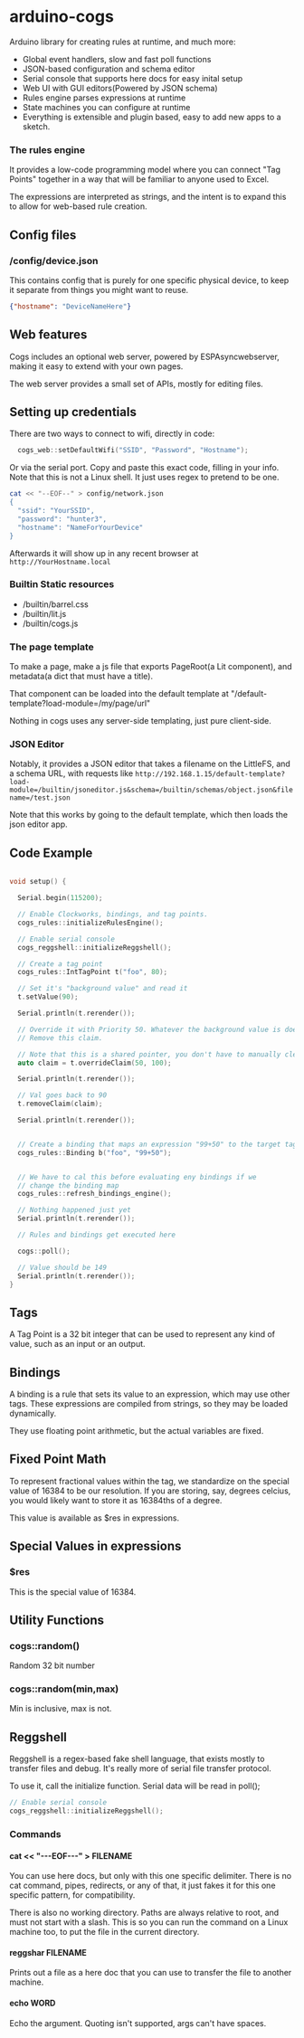 # arduino-cogs
Arduino library for creating rules at runtime, and much more:

* Global event handlers, slow and fast poll functions
* JSON-based configuration and schema editor
* Serial console that supports here docs for easy inital setup
* Web UI with GUI editors(Powered by JSON schema)
* Rules engine parses expressions at runtime
* State machines you can configure at runtime
* Everything is extensible and plugin based, easy to add new apps to a sketch.


### The rules engine

It provides a low-code programming model where you can connect
"Tag Points" together in a way that will be familiar to anyone used to Excel.

The expressions are interpreted as strings, and the intent is to expand this to allow for web-based rule creation.

## Config files

### /config/device.json

This contains config that is purely for one specific physical device, to keep it separate
from things you might want to reuse.

```json
{"hostname": "DeviceNameHere"}
```


## Web features

Cogs includes an optional web server, powered by ESPAsyncwebserver, making it easy to extend with your own pages.

The web server provides a small set of APIs, mostly for editing files.

## Setting up credentials

There are two ways to connect to wifi, directly in code:

```cpp
  cogs_web::setDefaultWifi("SSID", "Password", "Hostname");
```

Or via the serial port. Copy and paste this exact code, filling in your info.
Note that this is not a Linux shell. It just uses regex to pretend to be one.

```bash
cat << "--EOF--" > config/network.json
{
  "ssid": "YourSSID",
  "password": "hunter3",
  "hostname": "NameForYourDevice"
}
```

Afterwards it will show up in any recent browser at `http://YourHostname.local`

### Builtin Static resources

* /builtin/barrel.css
* /builtin/lit.js
* /builtin/cogs.js

### The page template

To make a page, make a js file that exports PageRoot(a Lit component), and metadata(a dict that must have a title).

That component can be loaded into the default template at "/default-template?load-module=/my/page/url"

Nothing in cogs uses any server-side templating, just pure client-side.

### JSON Editor

Notably, it provides a JSON editor that takes a filename on the LittleFS, and a
schema URL, with requests like `http://192.168.1.15/default-template?load-module=/builtin/jsoneditor.js&schema=/builtin/schemas/object.json&filename=/test.json`

Note that this works by going to the default template, which then loads the json editor app.




## Code Example

```cpp

void setup() {

  Serial.begin(115200);

  // Enable Clockworks, bindings, and tag points.
  cogs_rules::initializeRulesEngine();

  // Enable serial console
  cogs_reggshell::initializeReggshell();

  // Create a tag point
  cogs_rules::IntTagPoint t("foo", 80);

  // Set it's "background value" and read it
  t.setValue(90);

  Serial.println(t.rerender());

  // Override it with Priority 50. Whatever the background value is doesn't matter until we 
  // Remove this claim.

  // Note that this is a shared pointer, you don't have to manually clean it up.
  auto claim = t.overrideClaim(50, 100);

  Serial.println(t.rerender());

  // Val goes back to 90
  t.removeClaim(claim);

  Serial.println(t.rerender());


  // Create a binding that maps an expression "99+50" to the target tag "foo"
  cogs_rules::Binding b("foo", "99+50");


  // We have to cal this before evaluating eny bindings if we
  // change the binding map
  cogs_rules::refresh_bindings_engine();

  // Nothing happened just yet
  Serial.println(t.rerender());

  // Rules and bindings get executed here

  cogs::poll();

  // Value should be 149
  Serial.println(t.rerender());
}
```



## Tags

A Tag Point is a 32 bit integer that can be used to represent any kind of value,
such as an input or an output.

## Bindings

A binding is a rule that sets its value to an expression, which may use other tags.
These expressions are compiled from strings, so they may be loaded dynamically.

They use floating point arithmetic, but the actual variables are fixed.

## Fixed Point Math

To represent fractional values within the tag, we standardize on the special value
of 16384 to be our resolution.  If you are storing, say, degrees celcius, you would likely
want to store it as 16384ths of a degree.

This value is available as $res in expressions.



## Special Values in expressions

### $res

This is the special value of 16384.




## Utility Functions

### cogs::random()

Random 32 bit number

### cogs::random(min,max)

Min is inclusive, max is not.



## Reggshell

Reggshell is a regex-based fake shell language, that exists mostly to transfer files and debug.
It's really more of serial file transfer protocol.

To use it, call the initialize function.  Serial data will be read in poll();

```cpp
// Enable serial console
cogs_reggshell::initializeReggshell();
```


### Commands

#### cat << "---EOF---" > FILENAME

You can use here docs, but only with this one specific delimiter.
There is no cat command, pipes, redirects, or any of that, it just fakes it for this one specific
pattern, for compatibility.

There is also no working directory. Paths are always relative to root, and must not start with a slash.
This is so you can run the command on a Linux machine too, to put the file in the current directory.


#### reggshar FILENAME

Prints out a file as a here doc that you can use to transfer the file to another machine.

#### echo WORD

Echo the argument.  Quoting isn't supported, args can't have spaces.